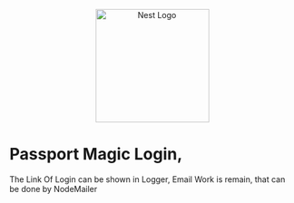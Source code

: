 <p align="center">
  <a href="http://nestjs.com/" target="blank"><img src="https://nestjs.com/img/logo-small.svg" width="200" alt="Nest Logo" /></a>
</p>

# Passport Magic Login,
The Link Of Login can be shown in Logger,
Email Work is remain, that can be done by NodeMailer

